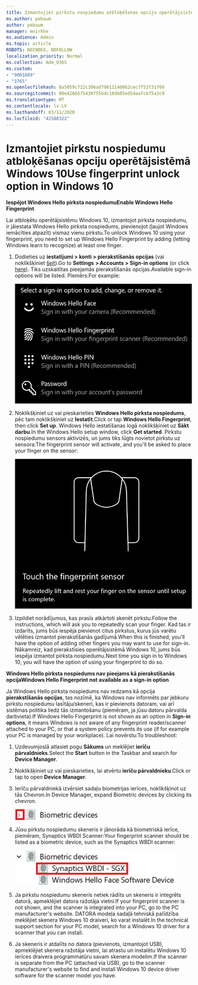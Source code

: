 ```yaml
---
title: Izmantojiet pirkstu nospiedumu atbloķēšanas opciju operētājsistēmā Windows 10
ms.author: pebaum
author: pebaum
manager: mnirkhe
ms.audience: Admin
ms.topic: article
ROBOTS: NOINDEX, NOFOLLOW
localization_priority: Normal
ms.collection: Adm_O365
ms.custom:
- "9001689"
- "3765"
ms.openlocfilehash: 8a5059c722c306ad79811140062cec7f52f31766
ms.sourcegitcommit: 00e4266575438f55bdc18db05ed54aafcb75a3c9
ms.translationtype: MT
ms.contentlocale: lv-LV
ms.lasthandoff: 03/11/2020
ms.locfileid: "42588322"
---
```

# <a name="use-fingerprint-unlock-option-in-windows-10"></a><span data-ttu-id="14568-102">Izmantojiet pirkstu nospiedumu atbloķēšanas opciju operētājsistēmā Windows 10</span><span class="sxs-lookup"><span data-stu-id="14568-102">Use fingerprint unlock option in Windows 10</span></span>

<span data-ttu-id="14568-103">**Iespējot Windows Hello pirksta nospiedumu**</span><span class="sxs-lookup"><span data-stu-id="14568-103">**Enable Windows Hello Fingerprint**</span></span>

<span data-ttu-id="14568-104">Lai atbloķētu operētājsistēmu Windows 10, izmantojot pirksta nospiedumu, ir jāiestata Windows Hello pirksta nospiedums, pievienojot (ļaujot Windows iemācīties atpazīt) vismaz vienu pirkstu.</span><span class="sxs-lookup"><span data-stu-id="14568-104">To unlock Windows 10 using your fingerprint, you need to set up Windows Hello Fingerprint by adding (letting Windows learn to recognize) at least one finger.</span></span> 

1. <span data-ttu-id="14568-105">Dodieties uz **iestatījumi > konti > pierakstīšanās opcijas** (vai noklikšķiniet [šeit](ms-settings:signinoptions?activationSource=GetHelp)).</span><span class="sxs-lookup"><span data-stu-id="14568-105">Go to **Settings  > Accounts > Sign-in options** (or click [here](ms-settings:signinoptions?activationSource=GetHelp)).</span></span> <span data-ttu-id="14568-106">Tiks uzskaitītas pieejamās pierakstīšanās opcijas.</span><span class="sxs-lookup"><span data-stu-id="14568-106">Available sign-in options will be listed.</span></span> <span data-ttu-id="14568-107">Piemērs:</span><span class="sxs-lookup"><span data-stu-id="14568-107">For example:</span></span>

    ![Pierakstīšanās opcijas.](media/sign-in-options.png)

2. <span data-ttu-id="14568-109">Noklikšķiniet uz vai pieskarieties **Windows Hello pirksta nospiedums**, pēc tam noklikšķiniet uz **Iestatīt**.</span><span class="sxs-lookup"><span data-stu-id="14568-109">Click or tap **Windows Hello Fingerprint**, then click **Set up**.</span></span> <span data-ttu-id="14568-110">Windows Hello iestatīšanas logā noklikšķiniet uz **Sākt darbu**.</span><span class="sxs-lookup"><span data-stu-id="14568-110">In the Windows Hello setup window, click **Get started**.</span></span> <span data-ttu-id="14568-111">Pirkstu nospiedumu sensors aktivizēs, un jums tiks lūgts novietot pirkstu uz sensora:</span><span class="sxs-lookup"><span data-stu-id="14568-111">The fingerprint sensor will activate, and you'll be asked to place your finger on the sensor:</span></span>

   ![Pirkstu nospiedumu sensors.](media/fingerprint-sensor.png)

3. <span data-ttu-id="14568-113">Izpildiet norādījumus, kas prasīs atkārtoti skenēt pirkstu.</span><span class="sxs-lookup"><span data-stu-id="14568-113">Follow the instructions, which will ask you to repeatedly scan your finger.</span></span> <span data-ttu-id="14568-114">Kad tas ir izdarīts, jums būs iespēja pievienot citus pirkstus, kurus jūs varētu vēlēties izmantot pierakstīšanās gadījumā.</span><span class="sxs-lookup"><span data-stu-id="14568-114">When this is finished, you'll have the option of adding other fingers you may want to use for sign-in.</span></span> <span data-ttu-id="14568-115">Nākamreiz, kad pierakstīsies operētājsistēmā Windows 10, jums būs iespēja izmantot pirksta nospiedumu.</span><span class="sxs-lookup"><span data-stu-id="14568-115">Next time you sign in to Windows 10, you will have the option of using your fingerprint to do so.</span></span>

<span data-ttu-id="14568-116">**Windows Hello pirksta nospiedums nav pieejams kā pierakstīšanās opcija**</span><span class="sxs-lookup"><span data-stu-id="14568-116">**Windows Hello Fingerprint not available as a sign-in option**</span></span>

<span data-ttu-id="14568-117">Ja Windows Hello pirksta nospiedums nav redzams kā opcija **pierakstīšanās opcijas**, tas nozīmē, ka Windows nav informēts par jebkuru pirkstu nospiedumu lasītāju/skeneri, kas ir pievienots datoram, vai arī sistēmas politika liedz tās izmantošanu (piemēram, ja jūsu datoru pārvalda darbvieta).</span><span class="sxs-lookup"><span data-stu-id="14568-117">If Windows Hello Fingerprint is not shown as an option in **Sign-in options**, it means Windows is not aware of any fingerprint reader/scanner attached to your PC, or that a system policy prevents its use (if for example your PC is managed by your workplace).</span></span> <span data-ttu-id="14568-118">Lai novērstu:</span><span class="sxs-lookup"><span data-stu-id="14568-118">To troubleshoot:</span></span> 

1. <span data-ttu-id="14568-119">Uzdevumjoslā atlasiet pogu **Sākums** un meklējiet **ierīču pārvaldnieks**.</span><span class="sxs-lookup"><span data-stu-id="14568-119">Select the **Start** button in the Taskbar and search for **Device Manager**.</span></span>

2. <span data-ttu-id="14568-120">Noklikšķiniet uz vai pieskarieties, lai atvērtu **ierīču pārvaldnieku**.</span><span class="sxs-lookup"><span data-stu-id="14568-120">Click or tap to open **Device Manager**.</span></span>

3. <span data-ttu-id="14568-121">Ierīču pārvaldniekā izvērsiet sadaļu biometrijas ierīces, noklikšķinot uz tās Chevron.</span><span class="sxs-lookup"><span data-stu-id="14568-121">In Device Manager, expand Biometric devices by clicking its chevron.</span></span>

   ![Biometrijas ierīcēm.](media/biometric-devices.png)

4. <span data-ttu-id="14568-123">Jūsu pirkstu nospiedumu skeneris ir jānorāda kā biometriskā ierīce, piemēram, Synaptics WBDI Scanner:</span><span class="sxs-lookup"><span data-stu-id="14568-123">Your fingerprint scanner should be listed as a biometric device, such as the Synaptics WBDI scanner:</span></span>

   ![Biometrijas ierīcēm.](media/biometric-devices-expanded.png)

5. <span data-ttu-id="14568-125">Ja pirkstu nospiedumu skeneris netiek rādīts un skeneris ir integrēts datorā, apmeklējiet datora ražotāja vietni.</span><span class="sxs-lookup"><span data-stu-id="14568-125">If your fingerprint scanner is not shown, and the scanner is integrated into your PC, go to the PC manufacturer's website.</span></span> <span data-ttu-id="14568-126">DATORA modeļa sadaļā tehniskā palīdzība meklējiet skenera Windows 10 draiveri, ko varat instalēt.</span><span class="sxs-lookup"><span data-stu-id="14568-126">In the technical support section for your PC model, search for a Windows 10 driver for a scanner that you can install.</span></span>

6. <span data-ttu-id="14568-127">Ja skeneris ir atdalīts no datora (pievienots, izmantojot USB), apmeklējiet skenera ražotāja vietni, lai atrastu un instalētu Windows 10 ierīces draivera programmatūru savam skenera modelim.</span><span class="sxs-lookup"><span data-stu-id="14568-127">If the scanner is separate from the PC (attached via USB), go to the scanner manufacturer's website to find and install Windows 10 device driver software for the scanner model you have.</span></span>
